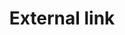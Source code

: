 ---
title: External link
tags: ["external", "link", "open", "new-tab", "navigate", "website", "redirect"]
icon: external-link
svg: '<svg xmlns="http://www.w3.org/2000/svg" width="24" height="24" fill="none" viewBox="0 0 24 24" stroke-width="1.5" stroke-linecap="round" stroke-linejoin="round" stroke="currentColor"><path d="M21 3h-6.75M21 3v6.75M21 3l-8.25 8.25M9.4 3c-2.24 0-3.36 0-4.216.436a4 4 0 0 0-1.748 1.748C3 6.04 3 7.16 3 9.4v5.2c0 2.24 0 3.36.436 4.216a4 4 0 0 0 1.748 1.748C6.04 21 7.16 21 9.4 21h5.2c2.24 0 3.36 0 4.216-.436a4 4 0 0 0 1.748-1.748C21 17.96 21 16.84 21 14.6v-1.1"/></svg>'
---
